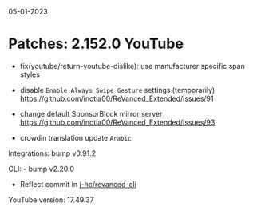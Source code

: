 05-01-2023

Patches: 2.152.0
 YouTube
==
- fix(youtube/return-youtube-dislike): use manufacturer specific span styles

- disable `Enable Always Swipe Gesture` settings (temporarily) https://github.com/inotia00/ReVanced_Extended/issues/91
- change default SponsorBlock mirror server https://github.com/inotia00/ReVanced_Extended/issues/93

- crowdin translation update
`Arabic`

Integrations:  bump v0.91.2

CLI:  - bump v2.20.0
- Reflect commit in [j-hc/revanced-cli](https://github.com/j-hc/revanced-cli)

YouTube version: 17.49.37
